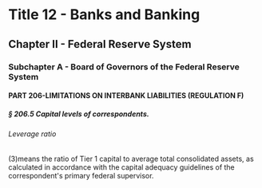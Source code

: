 
# Title 12 - Banks and Banking
## Chapter II - Federal Reserve System
### Subchapter A - Board of Governors of the Federal Reserve System
#### PART 206-LIMITATIONS ON INTERBANK LIABILITIES (REGULATION F)
##### § 206.5 Capital levels of correspondents.
###### Leverage ratio

(3)means the ratio of Tier 1 capital to average total consolidated assets, as calculated in accordance with the capital adequacy guidelines of the correspondent's primary federal supervisor.
